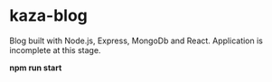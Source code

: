# kaza-blog
Blog built with Node.js, Express, MongoDb and React.
Application is incomplete at this stage.

**npm run start**